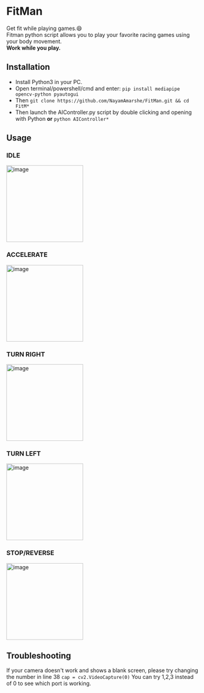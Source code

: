 # FitMan
Get fit while playing games.😄  
Fitman python script allows you to play your favorite racing games using your body movement.  
**Work while you play.**

## Installation

* Install Python3 in your PC.
* Open terminal/powershell/cmd and enter: `pip install mediapipe opencv-python pyautogui`
* Then `git clone https://github.com/NayamAmarshe/FitMan.git && cd FitM*`
* Then launch the AIController.py script by double clicking and opening with Python **or**
`python AIController*`

## Usage

### **IDLE**  
<a href="https://ibb.co/rbdG9v3"><img src="https://i.ibb.co/n3PspRB/image.png" alt="image" border="0" width="200px"></a>

### **ACCELERATE**  
<a href="https://ibb.co/56xwV7h"><img src="https://i.ibb.co/s2JzrB9/image.png" alt="image" border="0" width="200px"></a>

### **TURN RIGHT**  
<a href="https://ibb.co/J5yTyZY"><img src="https://i.ibb.co/2gsrsJz/image.png" alt="image" border="0" width="200px"></a>

### **TURN LEFT**  
<a href="https://ibb.co/FqZ5m8b"><img src="https://i.ibb.co/0V4CmYj/image.png" alt="image" border="0" width="200px"></a>

### **STOP/REVERSE**  
<a href="https://ibb.co/ZGzDNSN"><img src="https://i.ibb.co/9cH5GhG/image.png" alt="image" border="0" width="200px"></a>

## Troubleshooting

If your camera doesn't work and shows a blank screen, please try changing the number in line 38
`cap = cv2.VideoCapture(0)`
You can try 1,2,3 instead of 0 to see which port is working.
